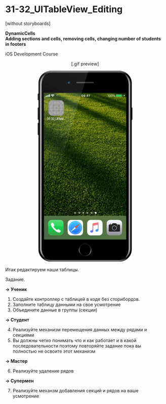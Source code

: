 # 31-32_UITableView_Editing

[without storyboards]

<b>DynamicCells</b>
<br>
<b>Adding sections and cells, removing cells, changing number of students in footers</b>

iOS Development Course
<p align="center">
[.gif preview]
</p>
<p align="center">
  <img src="https://github.com/arivvelluck/31-32_UITableView_Editing/blob/master/resources/31-32_UITableViewEditing_preview.gif" width="300"/>
</p>

Итак редактируем наши таблицы.

Задание.

<b>→ Ученик</b>

1. Создайте контроллер с таблицей в коде без сторибордов.
2. Заполните таблицу данными на свое усмотрение
3. Объедините данные в группы (секции)

<b>→ Студент</b>

4. Реализуйте механизм перемещения данных между рядами и секциями
5. Вы должны четко понимать что и как работает и в какой последовательности поэтому повторяйте задание пока вы полностью не освоите этот механизм

<b>→ Мастер</b>

6. Реализуйте удаление рядов

<b>→ Супермен</b>

7. Реализуйте механзм добавления секций и рядов на ваше усмотрение
